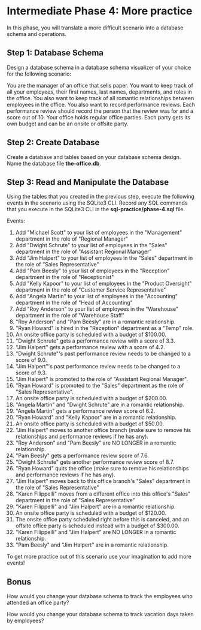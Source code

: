 # Intermediate Phase 4: More practice

In this phase, you will translate a more difficult scenario into a database
schema and operations.

## Step 1: Database Schema

Design a database schema in a database schema visualizer of your choice for
the following scenario:

You are the manager of an office that sells paper. You want to keep track of all
your employees, their first names, last names, departments, and roles in the
office. You also want to keep track of all romantic relationships between
employees in the office. You also want to record performance reviews. Each
performance review should record the person that the review was for and a score
out of 10. Your office holds regular office parties. Each party gets its own
budget and can be an onsite or offsite party.

## Step 2: Create Database

Create a database and tables based on your database schema design. Name the
database file __the-office.db__.

## Step 3: Read and Manipulate the Database

Using the tables that you created in the previous step, execute the following
events in the scenario using the SQLite3 CLI. Record any SQL commands that you
execute in the SQLite3 CLI in the __sql-practice/phase-4.sql__ file.

Events:

1. Add "Michael Scott" to your list of employees in the "Management" department
   in the role of "Regional Manager"
2. Add "Dwight Schrute" to your list of employees in the "Sales" department
   in the role of "Assistant Regional Manager"
3. Add "Jim Halpert" to your list of employees in the "Sales" department
   in the role of "Sales Representative"
4. Add "Pam Beesly" to your list of employees in the "Reception" department
   in the role of "Receptionist"
5. Add "Kelly Kapoor" to your list of employees in the "Product Oversight"
   department in the role of "Customer Service Representative"
6. Add "Angela Martin" to your list of employees in the "Accounting"
   department in the role of "Head of Accounting"
7. Add "Roy Anderson" to your list of employees in the "Warehouse"
   department in the role of "Warehouse Staff"
8. "Roy Anderson" and "Pam Beesly" are in a romantic relationship.
9. "Ryan Howard" is hired in the "Reception" department as a "Temp" role.
10. An onsite office party is scheduled with a budget of $100.00.
11. "Dwight Schrute" gets a performance review with a score of 3.3.
12. "Jim Halpert" gets a performance review with a score of 4.2.
13. "Dwight Schrute"'s past performance review needs to be changed to a score of
   9.0.
14. "Jim Halpert"'s past performance review needs to be changed to a score of
   9.3.
15. "Jim Halpert" is promoted to the role of "Assistant Regional Manager".
16. "Ryan Howard" is promoted to the "Sales" department as the role of
   "Sales Representative".
17. An onsite office party is scheduled with a budget of $200.00.
18. "Angela Martin" and "Dwight Schrute" are in a romantic relationship.
19. "Angela Martin" gets a performance review score of 6.2.
20. "Ryan Howard" and "Kelly Kapoor" are in a romantic relationship.
21. An onsite office party is scheduled with a budget of $50.00.
22. "Jim Halpert" moves to another office branch (make sure to remove his
   relationships and performance reviews if he has any).
23. "Roy Anderson" and "Pam Beesly" are NO LONGER in a romantic relationship.
24. "Pam Beesly" gets a performance review score of 7.6.
25. "Dwight Schrute" gets another performance review score of 8.7.
26. "Ryan Howard" quits the office (make sure to remove his relationships and
   performance reviews if he has any).
27. "Jim Halpert" moves back to this office branch's "Sales" department
   in the role of "Sales Representative"
28. "Karen Filippelli" moves from a different office into this office's
   "Sales" department in the role of "Sales Representative"
29. "Karen Filippelli" and "Jim Halpert" are in a romantic relationship.
30. An onsite office party is scheduled with a budget of $120.00.
31. The onsite office party scheduled right before this is canceled, and an
   offsite office party is scheduled instead with a budget of $300.00.
32. "Karen Filippelli" and "Jim Halpert" are NO LONGER in a romantic
   relationship.
33. "Pam Beesly" and "Jim Halpert" are in a romantic relationship.

To get more practice out of this scenario use your imagination to add more
events!

## Bonus

How would you change your database schema to track the employees who attended an
office party?

How would you change your database schema to track vacation days
taken by employees?
